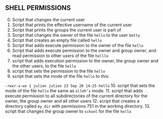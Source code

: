## SHELL PERMISSIONS
0. Script that changes the current user
1. Script that prints the effective username of the current user
2. Script that prints the groups the current user is part of
3. Script that changes the owner of the file `hello` to the user `betty`
4. Script that creates an empty file called `hello`
5. Script that adds execute permission to the owner of the file `hello`
6. Script that adds execute permission to the owner and group owner, and read permission to other users of the file `helllo`
7. script that adds execution permission to the owner, the group owner and the other users, to the file `hello`
8. script that sets the permission to the file `hello`
9. script that sets the mode of the file `hello` to this:

`-rwxr-x-wx 1 julien julien 23 Sep 20 14:25 hello`
10.  script that sets the mode of the file `hello` the same as `olleh’s` mode.
11. script that adds execute permission to all subdirectories of the current directory for the owner, the group owner and all other users
12. script that creates a directory called `my_dir` with permissions 751 in the working directory.
13. script that changes the group owner to `school` for the file `hello`
